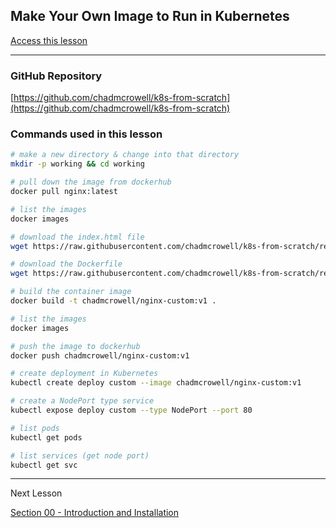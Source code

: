 ## Make Your Own Image to Run in Kubernetes

[Access this lesson](https://community.kubeskills.com/c/kubernetes-from-scratch)

---

### GitHub Repository

[https://github.com/chadmcrowell/k8s-from-scratch](https://github.com/chadmcrowell/k8s-from-scratch)


### Commands used in this lesson

```bash
# make a new directory & change into that directory
mkdir -p working && cd working

# pull down the image from dockerhub
docker pull nginx:latest

# list the images
docker images

# download the index.html file
wget https://raw.githubusercontent.com/chadmcrowell/k8s-from-scratch/refs/heads/main/0-Introduction-and-Installation/index.html

# download the Dockerfile
wget https://raw.githubusercontent.com/chadmcrowell/k8s-from-scratch/refs/heads/main/0-Introduction-and-Installation/Dockerfile

# build the container image
docker build -t chadmcrowell/nginx-custom:v1 .

# list the images
docker images

# push the image to dockerhub
docker push chadmcrowell/nginx-custom:v1

# create deployment in Kubernetes
kubectl create deploy custom --image chadmcrowell/nginx-custom:v1

# create a NodePort type service
kubectl expose deploy custom --type NodePort --port 80

# list pods
kubectl get pods

# list services (get node port)
kubectl get svc
```

---

Next Lesson

[Section 00 - Introduction and Installation](README.md)
